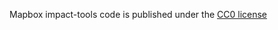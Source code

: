 Mapbox impact-tools code is published under the [CC0 license](https://creativecommons.org/publicdomain/zero/1.0/)
